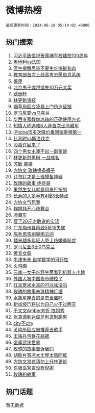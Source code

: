 # 微博热榜

`最后更新时间：2024-06-18 05:14:02 +0800`

## 热门搜索

1. [习近平致信祝贺黄埔军校建校100周年](https://m.weibo.cn/search?containerid=100103type%3D1%26t%3D10%26q%3D%23%E4%B9%A0%E8%BF%91%E5%B9%B3%E8%87%B4%E4%BF%A1%E7%A5%9D%E8%B4%BA%E9%BB%84%E5%9F%94%E5%86%9B%E6%A0%A1%E5%BB%BA%E6%A0%A1100%E5%91%A8%E5%B9%B4%23&stream_entry_id=51&isnewpage=1&extparam=seat%3D1%26stream_entry_id%3D51%26c_type%3D51%26pos%3D0%26cate%3D10103%26filter_type%3Drealtimehot%26dgr%3D0%26q%3D%2523%25E4%25B9%25A0%25E8%25BF%2591%25E5%25B9%25B3%25E8%2587%25B4%25E4%25BF%25A1%25E7%25A5%259D%25E8%25B4%25BA%25E9%25BB%2584%25E5%259F%2594%25E5%2586%259B%25E6%25A0%25A1%25E5%25BB%25BA%25E6%25A0%25A1100%25E5%2591%25A8%25E5%25B9%25B4%2523%26display_time%3D1718658841%26pre_seqid%3D1718658841405027516228)
1. [奥地利vs法国](https://m.weibo.cn/search?containerid=100103type%3D1%26t%3D10%26q%3D%23%E5%A5%A5%E5%9C%B0%E5%88%A9vs%E6%B3%95%E5%9B%BD%23&stream_entry_id=31&isnewpage=1&extparam=seat%3D1%26dgr%3D0%26c_type%3D31%26flag%3D2%26band_rank%3D1%26stream_entry_id%3D31%26realpos%3D1%26lcate%3D5001%26pos%3D0%26q%3D%2523%25E5%25A5%25A5%25E5%259C%25B0%25E5%2588%25A9vs%25E6%25B3%2595%25E5%259B%25BD%2523%26cate%3D5001%26filter_type%3Drealtimehot%26display_time%3D1718658841%26pre_seqid%3D1718658841405027516228)
1. [医生提醒尽量不要生吃海鲜和肉](https://m.weibo.cn/search?containerid=100103type%3D1%26t%3D10%26q%3D%23%E5%8C%BB%E7%94%9F%E6%8F%90%E9%86%92%E5%B0%BD%E9%87%8F%E4%B8%8D%E8%A6%81%E7%94%9F%E5%90%83%E6%B5%B7%E9%B2%9C%E5%92%8C%E8%82%89%23&stream_entry_id=31&isnewpage=1&extparam=seat%3D1%26dgr%3D0%26c_type%3D31%26flag%3D2%26band_rank%3D2%26stream_entry_id%3D31%26realpos%3D2%26lcate%3D5001%26pos%3D1%26q%3D%2523%25E5%258C%25BB%25E7%2594%259F%25E6%258F%2590%25E9%2586%2592%25E5%25B0%25BD%25E9%2587%258F%25E4%25B8%258D%25E8%25A6%2581%25E7%2594%259F%25E5%2590%2583%25E6%25B5%25B7%25E9%25B2%259C%25E5%2592%258C%25E8%2582%2589%2523%26cate%3D5001%26filter_type%3Drealtimehot%26display_time%3D1718658841%26pre_seqid%3D1718658841405027516228)
1. [教育部首次上线高考志愿信息系统](https://m.weibo.cn/search?containerid=100103type%3D1%26t%3D10%26q%3D%23%E6%95%99%E8%82%B2%E9%83%A8%E9%A6%96%E6%AC%A1%E4%B8%8A%E7%BA%BF%E9%AB%98%E8%80%83%E5%BF%97%E6%84%BF%E4%BF%A1%E6%81%AF%E7%B3%BB%E7%BB%9F%23&stream_entry_id=31&isnewpage=1&extparam=seat%3D1%26dgr%3D0%26c_type%3D31%26flag%3D0%26band_rank%3D3%26stream_entry_id%3D31%26realpos%3D3%26lcate%3D5001%26pos%3D2%26q%3D%2523%25E6%2595%2599%25E8%2582%25B2%25E9%2583%25A8%25E9%25A6%2596%25E6%25AC%25A1%25E4%25B8%258A%25E7%25BA%25BF%25E9%25AB%2598%25E8%2580%2583%25E5%25BF%2597%25E6%2584%25BF%25E4%25BF%25A1%25E6%2581%25AF%25E7%25B3%25BB%25E7%25BB%259F%2523%26cate%3D5001%26filter_type%3Drealtimehot%26display_time%3D1718658841%26pre_seqid%3D1718658841405027516228)
1. [姜萍](https://m.weibo.cn/search?containerid=100103type%3D1%26t%3D10%26q%3D%E5%A7%9C%E8%90%8D&stream_entry_id=31&isnewpage=1&extparam=seat%3D1%26dgr%3D0%26c_type%3D31%26flag%3D16%26band_rank%3D4%26stream_entry_id%3D31%26realpos%3D4%26lcate%3D5001%26pos%3D3%26q%3D%25E5%25A7%259C%25E8%2590%258D%26cate%3D5001%26filter_type%3Drealtimehot%26display_time%3D1718658841%26pre_seqid%3D1718658841405027516228)
1. [北京男子或将错失10万元大奖](https://m.weibo.cn/search?containerid=100103type%3D1%26t%3D10%26q%3D%23%E5%8C%97%E4%BA%AC%E7%94%B7%E5%AD%90%E6%88%96%E5%B0%86%E9%94%99%E5%A4%B110%E4%B8%87%E5%85%83%E5%A4%A7%E5%A5%96%23&stream_entry_id=31&isnewpage=1&extparam=seat%3D1%26dgr%3D0%26c_type%3D31%26flag%3D32768%26band_rank%3D5%26stream_entry_id%3D31%26realpos%3D5%26lcate%3D5001%26pos%3D4%26q%3D%2523%25E5%258C%2597%25E4%25BA%25AC%25E7%2594%25B7%25E5%25AD%2590%25E6%2588%2596%25E5%25B0%2586%25E9%2594%2599%25E5%25A4%25B110%25E4%25B8%2587%25E5%2585%2583%25E5%25A4%25A7%25E5%25A5%2596%2523%26cate%3D5001%26filter_type%3Drealtimehot%26display_time%3D1718658841%26pre_seqid%3D1718658841405027516228)
1. [欧洲杯](https://m.weibo.cn/search?containerid=100103type%3D1%26t%3D10%26q%3D%E6%AC%A7%E6%B4%B2%E6%9D%AF&stream_entry_id=31&isnewpage=1&extparam=seat%3D1%26dgr%3D0%26c_type%3D31%26flag%3D0%26band_rank%3D6%26stream_entry_id%3D31%26realpos%3D6%26lcate%3D5001%26pos%3D5%26q%3D%25E6%25AC%25A7%25E6%25B4%25B2%25E6%259D%25AF%26cate%3D5001%26filter_type%3Drealtimehot%26display_time%3D1718658841%26pre_seqid%3D1718658841405027516228)
1. [林更新演技](https://m.weibo.cn/search?containerid=100103type%3D1%26t%3D10%26q%3D%E6%9E%97%E6%9B%B4%E6%96%B0%E6%BC%94%E6%8A%80&stream_entry_id=31&isnewpage=1&extparam=seat%3D1%26dgr%3D0%26c_type%3D31%26flag%3D2%26band_rank%3D7%26stream_entry_id%3D31%26realpos%3D7%26lcate%3D5001%26pos%3D6%26q%3D%25E6%259E%2597%25E6%259B%25B4%25E6%2596%25B0%25E6%25BC%2594%25E6%258A%2580%26cate%3D5001%26filter_type%3Drealtimehot%26display_time%3D1718658841%26pre_seqid%3D1718658841405027516228)
1. [烟草局回应凌晨上门伪造证据](https://m.weibo.cn/search?containerid=100103type%3D1%26t%3D10%26q%3D%23%E7%83%9F%E8%8D%89%E5%B1%80%E5%9B%9E%E5%BA%94%E5%87%8C%E6%99%A8%E4%B8%8A%E9%97%A8%E4%BC%AA%E9%80%A0%E8%AF%81%E6%8D%AE%23&stream_entry_id=31&isnewpage=1&extparam=seat%3D1%26dgr%3D0%26c_type%3D31%26flag%3D2%26band_rank%3D8%26stream_entry_id%3D31%26realpos%3D8%26lcate%3D5001%26pos%3D7%26q%3D%2523%25E7%2583%259F%25E8%258D%2589%25E5%25B1%2580%25E5%259B%259E%25E5%25BA%2594%25E5%2587%258C%25E6%2599%25A8%25E4%25B8%258A%25E9%2597%25A8%25E4%25BC%25AA%25E9%2580%25A0%25E8%25AF%2581%25E6%258D%25AE%2523%26cate%3D5001%26filter_type%3Drealtimehot%26display_time%3D1718658841%26pre_seqid%3D1718658841405027516228)
1. [罗马尼亚vs乌克兰](https://m.weibo.cn/search?containerid=100103type%3D1%26t%3D10%26q%3D%23%E7%BD%97%E9%A9%AC%E5%B0%BC%E4%BA%9Avs%E4%B9%8C%E5%85%8B%E5%85%B0%23&stream_entry_id=31&isnewpage=1&extparam=seat%3D1%26dgr%3D0%26c_type%3D31%26flag%3D0%26band_rank%3D9%26stream_entry_id%3D31%26realpos%3D9%26lcate%3D5001%26pos%3D8%26q%3D%2523%25E7%25BD%2597%25E9%25A9%25AC%25E5%25B0%25BC%25E4%25BA%259Avs%25E4%25B9%258C%25E5%2585%258B%25E5%2585%25B0%2523%26cate%3D5001%26filter_type%3Drealtimehot%26display_time%3D1718658841%26pre_seqid%3D1718658841405027516228)
1. [华西专家教你冰箱的正确使用方式](https://m.weibo.cn/search?containerid=100103type%3D1%26t%3D10%26q%3D%23%E5%8D%8E%E8%A5%BF%E4%B8%93%E5%AE%B6%E6%95%99%E4%BD%A0%E5%86%B0%E7%AE%B1%E7%9A%84%E6%AD%A3%E7%A1%AE%E4%BD%BF%E7%94%A8%E6%96%B9%E5%BC%8F%23&stream_entry_id=31&isnewpage=1&extparam=seat%3D1%26dgr%3D0%26c_type%3D31%26flag%3D32768%26band_rank%3D10%26stream_entry_id%3D31%26realpos%3D10%26lcate%3D5001%26pos%3D9%26q%3D%2523%25E5%258D%258E%25E8%25A5%25BF%25E4%25B8%2593%25E5%25AE%25B6%25E6%2595%2599%25E4%25BD%25A0%25E5%2586%25B0%25E7%25AE%25B1%25E7%259A%2584%25E6%25AD%25A3%25E7%25A1%25AE%25E4%25BD%25BF%25E7%2594%25A8%25E6%2596%25B9%25E5%25BC%258F%2523%26cate%3D5001%26filter_type%3Drealtimehot%26display_time%3D1718658841%26pre_seqid%3D1718658841405027516228)
1. [知情人称遇难8人非首次坐冷藏车](https://m.weibo.cn/search?containerid=100103type%3D1%26t%3D10%26q%3D%23%E7%9F%A5%E6%83%85%E4%BA%BA%E7%A7%B0%E9%81%87%E9%9A%BE8%E4%BA%BA%E9%9D%9E%E9%A6%96%E6%AC%A1%E5%9D%90%E5%86%B7%E8%97%8F%E8%BD%A6%23&stream_entry_id=31&isnewpage=1&extparam=seat%3D1%26dgr%3D0%26c_type%3D31%26flag%3D2%26band_rank%3D11%26stream_entry_id%3D31%26realpos%3D11%26lcate%3D5001%26pos%3D10%26q%3D%2523%25E7%259F%25A5%25E6%2583%2585%25E4%25BA%25BA%25E7%25A7%25B0%25E9%2581%2587%25E9%259A%25BE8%25E4%25BA%25BA%25E9%259D%259E%25E9%25A6%2596%25E6%25AC%25A1%25E5%259D%2590%25E5%2586%25B7%25E8%2597%258F%25E8%25BD%25A6%2523%26cate%3D5001%26filter_type%3Drealtimehot%26display_time%3D1718658841%26pre_seqid%3D1718658841405027516228)
1. [iPhone15多次降价重回销量榜第一](https://m.weibo.cn/search?containerid=100103type%3D1%26t%3D10%26q%3D%23iPhone15%E5%A4%9A%E6%AC%A1%E9%99%8D%E4%BB%B7%E9%87%8D%E5%9B%9E%E9%94%80%E9%87%8F%E6%A6%9C%E7%AC%AC%E4%B8%80%23&stream_entry_id=31&isnewpage=1&extparam=seat%3D1%26dgr%3D0%26c_type%3D31%26flag%3D2%26band_rank%3D12%26stream_entry_id%3D31%26realpos%3D12%26lcate%3D5001%26pos%3D11%26q%3D%2523iPhone15%25E5%25A4%259A%25E6%25AC%25A1%25E9%2599%258D%25E4%25BB%25B7%25E9%2587%258D%25E5%259B%259E%25E9%2594%2580%25E9%2587%258F%25E6%25A6%259C%25E7%25AC%25AC%25E4%25B8%2580%2523%26cate%3D5001%26filter_type%3Drealtimehot%26display_time%3D1718658841%26pre_seqid%3D1718658841405027516228)
1. [比利时vs斯洛伐克](https://m.weibo.cn/search?containerid=100103type%3D1%26t%3D10%26q%3D%23%E6%AF%94%E5%88%A9%E6%97%B6vs%E6%96%AF%E6%B4%9B%E4%BC%90%E5%85%8B%23&stream_entry_id=31&isnewpage=1&extparam=seat%3D1%26dgr%3D0%26c_type%3D31%26flag%3D0%26band_rank%3D13%26stream_entry_id%3D31%26realpos%3D13%26lcate%3D5001%26pos%3D12%26q%3D%2523%25E6%25AF%2594%25E5%2588%25A9%25E6%2597%25B6vs%25E6%2596%25AF%25E6%25B4%259B%25E4%25BC%2590%25E5%2585%258B%2523%26cate%3D5001%26filter_type%3Drealtimehot%26display_time%3D1718658841%26pre_seqid%3D1718658841405027516228)
1. [段嘉许回来了](https://m.weibo.cn/search?containerid=100103type%3D1%26t%3D10%26q%3D%E6%AE%B5%E5%98%89%E8%AE%B8%E5%9B%9E%E6%9D%A5%E4%BA%86&stream_entry_id=31&isnewpage=1&extparam=seat%3D1%26dgr%3D0%26c_type%3D31%26flag%3D2%26band_rank%3D14%26stream_entry_id%3D31%26realpos%3D14%26lcate%3D5001%26pos%3D13%26q%3D%25E6%25AE%25B5%25E5%2598%2589%25E8%25AE%25B8%25E5%259B%259E%25E6%259D%25A5%25E4%25BA%2586%26cate%3D5001%26filter_type%3Drealtimehot%26display_time%3D1718658841%26pre_seqid%3D1718658841405027516228)
1. [四个男女主凑不出一副爹娘](https://m.weibo.cn/search?containerid=100103type%3D1%26t%3D10%26q%3D%23%E5%9B%9B%E4%B8%AA%E7%94%B7%E5%A5%B3%E4%B8%BB%E5%87%91%E4%B8%8D%E5%87%BA%E4%B8%80%E5%89%AF%E7%88%B9%E5%A8%98%23&stream_entry_id=31&isnewpage=1&extparam=seat%3D1%26dgr%3D0%26c_type%3D31%26flag%3D2%26band_rank%3D15%26stream_entry_id%3D31%26realpos%3D15%26lcate%3D5001%26pos%3D14%26q%3D%2523%25E5%259B%259B%25E4%25B8%25AA%25E7%2594%25B7%25E5%25A5%25B3%25E4%25B8%25BB%25E5%2587%2591%25E4%25B8%258D%25E5%2587%25BA%25E4%25B8%2580%25E5%2589%25AF%25E7%2588%25B9%25E5%25A8%2598%2523%26cate%3D5001%26filter_type%3Drealtimehot%26display_time%3D1718658841%26pre_seqid%3D1718658841405027516228)
1. [林更新怼黑粉 一战成名](https://m.weibo.cn/search?containerid=100103type%3D1%26t%3D10%26q%3D%E6%9E%97%E6%9B%B4%E6%96%B0%E6%80%BC%E9%BB%91%E7%B2%89+%E4%B8%80%E6%88%98%E6%88%90%E5%90%8D&stream_entry_id=31&isnewpage=1&extparam=seat%3D1%26dgr%3D0%26c_type%3D31%26flag%3D2%26band_rank%3D16%26stream_entry_id%3D31%26realpos%3D16%26lcate%3D5001%26pos%3D15%26q%3D%25E6%259E%2597%25E6%259B%25B4%25E6%2596%25B0%25E6%2580%25BC%25E9%25BB%2591%25E7%25B2%2589%2520%25E4%25B8%2580%25E6%2588%2598%25E6%2588%2590%25E5%2590%258D%26cate%3D5001%26filter_type%3Drealtimehot%26display_time%3D1718658841%26pre_seqid%3D1718658841405027516228)
1. [苏敏 离婚](https://m.weibo.cn/search?containerid=100103type%3D1%26t%3D10%26q%3D%E8%8B%8F%E6%95%8F+%E7%A6%BB%E5%A9%9A&stream_entry_id=31&isnewpage=1&extparam=seat%3D1%26dgr%3D0%26c_type%3D31%26flag%3D2%26band_rank%3D17%26stream_entry_id%3D31%26realpos%3D17%26lcate%3D5001%26pos%3D16%26q%3D%25E8%258B%258F%25E6%2595%258F%2520%25E7%25A6%25BB%25E5%25A9%259A%26cate%3D5001%26filter_type%3Drealtimehot%26display_time%3D1718658841%26pre_seqid%3D1718658841405027516228)
1. [方协文 玫瑰换条裤子](https://m.weibo.cn/search?containerid=100103type%3D1%26t%3D10%26q%3D%E6%96%B9%E5%8D%8F%E6%96%87+%E7%8E%AB%E7%91%B0%E6%8D%A2%E6%9D%A1%E8%A3%A4%E5%AD%90&stream_entry_id=31&isnewpage=1&extparam=seat%3D1%26dgr%3D0%26c_type%3D31%26flag%3D2%26band_rank%3D18%26stream_entry_id%3D31%26realpos%3D18%26lcate%3D5001%26pos%3D17%26q%3D%25E6%2596%25B9%25E5%258D%258F%25E6%2596%2587%2520%25E7%258E%25AB%25E7%2591%25B0%25E6%258D%25A2%25E6%259D%25A1%25E8%25A3%25A4%25E5%25AD%2590%26cate%3D5001%26filter_type%3Drealtimehot%26display_time%3D1718658841%26pre_seqid%3D1718658841405027516228)
1. [订书钉才是上班摸鱼神器](https://m.weibo.cn/search?containerid=100103type%3D1%26t%3D10%26q%3D%E8%AE%A2%E4%B9%A6%E9%92%89%E6%89%8D%E6%98%AF%E4%B8%8A%E7%8F%AD%E6%91%B8%E9%B1%BC%E7%A5%9E%E5%99%A8&stream_entry_id=31&isnewpage=1&extparam=seat%3D1%26dgr%3D0%26c_type%3D31%26flag%3D0%26band_rank%3D19%26stream_entry_id%3D31%26realpos%3D19%26lcate%3D5001%26pos%3D18%26q%3D%25E8%25AE%25A2%25E4%25B9%25A6%25E9%2592%2589%25E6%2589%258D%25E6%2598%25AF%25E4%25B8%258A%25E7%258F%25AD%25E6%2591%25B8%25E9%25B1%25BC%25E7%25A5%259E%25E5%2599%25A8%26cate%3D5001%26filter_type%3Drealtimehot%26display_time%3D1718658841%26pre_seqid%3D1718658841405027516228)
1. [玫瑰的故事 绝症哥](https://m.weibo.cn/search?containerid=100103type%3D1%26t%3D10%26q%3D%E7%8E%AB%E7%91%B0%E7%9A%84%E6%95%85%E4%BA%8B+%E7%BB%9D%E7%97%87%E5%93%A5&stream_entry_id=31&isnewpage=1&extparam=seat%3D1%26dgr%3D0%26c_type%3D31%26flag%3D2%26band_rank%3D20%26stream_entry_id%3D31%26realpos%3D20%26lcate%3D5001%26pos%3D19%26q%3D%25E7%258E%25AB%25E7%2591%25B0%25E7%259A%2584%25E6%2595%2585%25E4%25BA%258B%2520%25E7%25BB%259D%25E7%2597%2587%25E5%2593%25A5%26cate%3D5001%26filter_type%3Drealtimehot%26display_time%3D1718658841%26pre_seqid%3D1718658841405027516228)
1. [果然生女儿就是用来打扮的](https://m.weibo.cn/search?containerid=100103type%3D1%26t%3D10%26q%3D%23%E6%9E%9C%E7%84%B6%E7%94%9F%E5%A5%B3%E5%84%BF%E5%B0%B1%E6%98%AF%E7%94%A8%E6%9D%A5%E6%89%93%E6%89%AE%E7%9A%84%23&stream_entry_id=31&isnewpage=1&extparam=seat%3D1%26dgr%3D0%26c_type%3D31%26flag%3D1%26band_rank%3D21%26stream_entry_id%3D31%26realpos%3D21%26lcate%3D5001%26pos%3D20%26q%3D%2523%25E6%259E%259C%25E7%2584%25B6%25E7%2594%259F%25E5%25A5%25B3%25E5%2584%25BF%25E5%25B0%25B1%25E6%2598%25AF%25E7%2594%25A8%25E6%259D%25A5%25E6%2589%2593%25E6%2589%25AE%25E7%259A%2584%2523%26cate%3D5001%26filter_type%3Drealtimehot%26display_time%3D1718658841%26pre_seqid%3D1718658841405027516228)
1. [长寿的人多半有4慢3长特点](https://m.weibo.cn/search?containerid=100103type%3D1%26t%3D10%26q%3D%23%E9%95%BF%E5%AF%BF%E7%9A%84%E4%BA%BA%E5%A4%9A%E5%8D%8A%E6%9C%894%E6%85%A23%E9%95%BF%E7%89%B9%E7%82%B9%23&stream_entry_id=31&isnewpage=1&extparam=seat%3D1%26dgr%3D0%26c_type%3D31%26flag%3D0%26band_rank%3D22%26stream_entry_id%3D31%26realpos%3D22%26lcate%3D5001%26pos%3D21%26q%3D%2523%25E9%2595%25BF%25E5%25AF%25BF%25E7%259A%2584%25E4%25BA%25BA%25E5%25A4%259A%25E5%258D%258A%25E6%259C%25894%25E6%2585%25A23%25E9%2595%25BF%25E7%2589%25B9%25E7%2582%25B9%2523%26cate%3D5001%26filter_type%3Drealtimehot%26display_time%3D1718658841%26pre_seqid%3D1718658841405027516228)
1. [方协文气死我](https://m.weibo.cn/search?containerid=100103type%3D1%26t%3D10%26q%3D%E6%96%B9%E5%8D%8F%E6%96%87%E6%B0%94%E6%AD%BB%E6%88%91&stream_entry_id=31&isnewpage=1&extparam=seat%3D1%26dgr%3D0%26c_type%3D31%26flag%3D0%26band_rank%3D23%26stream_entry_id%3D31%26realpos%3D23%26lcate%3D5001%26pos%3D22%26q%3D%25E6%2596%25B9%25E5%258D%258F%25E6%2596%2587%25E6%25B0%2594%25E6%25AD%25BB%25E6%2588%2591%26cate%3D5001%26filter_type%3Drealtimehot%26display_time%3D1718658841%26pre_seqid%3D1718658841405027516228)
1. [鞠婧祎开心夜舞台](https://m.weibo.cn/search?containerid=100103type%3D1%26t%3D10%26q%3D%E9%9E%A0%E5%A9%A7%E7%A5%8E%E5%BC%80%E5%BF%83%E5%A4%9C%E8%88%9E%E5%8F%B0&stream_entry_id=31&isnewpage=1&extparam=seat%3D1%26dgr%3D0%26c_type%3D31%26flag%3D0%26band_rank%3D24%26stream_entry_id%3D31%26realpos%3D24%26lcate%3D5001%26pos%3D23%26q%3D%25E9%259E%25A0%25E5%25A9%25A7%25E7%25A5%258E%25E5%25BC%2580%25E5%25BF%2583%25E5%25A4%259C%25E8%2588%259E%25E5%258F%25B0%26cate%3D5001%26filter_type%3Drealtimehot%26display_time%3D1718658841%26pre_seqid%3D1718658841405027516228)
1. [冷藏车](https://m.weibo.cn/search?containerid=100103type%3D1%26t%3D10%26q%3D%E5%86%B7%E8%97%8F%E8%BD%A6&stream_entry_id=31&isnewpage=1&extparam=seat%3D1%26dgr%3D0%26c_type%3D31%26flag%3D1%26band_rank%3D25%26stream_entry_id%3D31%26realpos%3D25%26lcate%3D5001%26pos%3D24%26q%3D%25E5%2586%25B7%25E8%2597%258F%25E8%25BD%25A6%26cate%3D5001%26filter_type%3Drealtimehot%26display_time%3D1718658841%26pre_seqid%3D1718658841405027516228)
1. [瘦了20斤才敢说的实话](https://m.weibo.cn/search?containerid=100103type%3D1%26t%3D10%26q%3D%E7%98%A6%E4%BA%8620%E6%96%A4%E6%89%8D%E6%95%A2%E8%AF%B4%E7%9A%84%E5%AE%9E%E8%AF%9D&stream_entry_id=31&isnewpage=1&extparam=seat%3D1%26dgr%3D0%26c_type%3D31%26flag%3D0%26band_rank%3D26%26stream_entry_id%3D31%26realpos%3D26%26lcate%3D5001%26pos%3D25%26q%3D%25E7%2598%25A6%25E4%25BA%258620%25E6%2596%25A4%25E6%2589%258D%25E6%2595%25A2%25E8%25AF%25B4%25E7%259A%2584%25E5%25AE%259E%25E8%25AF%259D%26cate%3D5001%26filter_type%3Drealtimehot%26display_time%3D1718658841%26pre_seqid%3D1718658841405027516228)
1. [广东梅州暴雨致5死15失联](https://m.weibo.cn/search?containerid=100103type%3D1%26t%3D10%26q%3D%23%E5%B9%BF%E4%B8%9C%E6%A2%85%E5%B7%9E%E6%9A%B4%E9%9B%A8%E8%87%B45%E6%AD%BB15%E5%A4%B1%E8%81%94%23&stream_entry_id=31&isnewpage=1&extparam=seat%3D1%26dgr%3D0%26c_type%3D31%26flag%3D0%26band_rank%3D27%26stream_entry_id%3D31%26realpos%3D27%26lcate%3D5001%26pos%3D26%26q%3D%2523%25E5%25B9%25BF%25E4%25B8%259C%25E6%25A2%2585%25E5%25B7%259E%25E6%259A%25B4%25E9%259B%25A8%25E8%2587%25B45%25E6%25AD%25BB15%25E5%25A4%25B1%25E8%2581%2594%2523%26cate%3D5001%26filter_type%3Drealtimehot%26display_time%3D1718658841%26pre_seqid%3D1718658841405027516228)
1. [陈乔恩告别墨雨云间](https://m.weibo.cn/search?containerid=100103type%3D1%26t%3D10%26q%3D%23%E9%99%88%E4%B9%94%E6%81%A9%E5%91%8A%E5%88%AB%E5%A2%A8%E9%9B%A8%E4%BA%91%E9%97%B4%23&stream_entry_id=31&isnewpage=1&extparam=seat%3D1%26dgr%3D0%26c_type%3D31%26flag%3D0%26band_rank%3D28%26stream_entry_id%3D31%26realpos%3D28%26lcate%3D5001%26pos%3D27%26q%3D%2523%25E9%2599%2588%25E4%25B9%2594%25E6%2581%25A9%25E5%2591%258A%25E5%2588%25AB%25E5%25A2%25A8%25E9%259B%25A8%25E4%25BA%2591%25E9%2597%25B4%2523%26cate%3D5001%26filter_type%3Drealtimehot%26display_time%3D1718658841%26pre_seqid%3D1718658841405027516228)
1. [越来越多年轻人患上结婚羞耻症](https://m.weibo.cn/search?containerid=100103type%3D1%26t%3D10%26q%3D%23%E8%B6%8A%E6%9D%A5%E8%B6%8A%E5%A4%9A%E5%B9%B4%E8%BD%BB%E4%BA%BA%E6%82%A3%E4%B8%8A%E7%BB%93%E5%A9%9A%E7%BE%9E%E8%80%BB%E7%97%87%23&stream_entry_id=31&isnewpage=1&extparam=seat%3D1%26dgr%3D0%26c_type%3D31%26flag%3D0%26band_rank%3D29%26stream_entry_id%3D31%26realpos%3D29%26lcate%3D5001%26pos%3D28%26q%3D%2523%25E8%25B6%258A%25E6%259D%25A5%25E8%25B6%258A%25E5%25A4%259A%25E5%25B9%25B4%25E8%25BD%25BB%25E4%25BA%25BA%25E6%2582%25A3%25E4%25B8%258A%25E7%25BB%2593%25E5%25A9%259A%25E7%25BE%259E%25E8%2580%25BB%25E7%2597%2587%2523%26cate%3D5001%26filter_type%3Drealtimehot%26display_time%3D1718658841%26pre_seqid%3D1718658841405027516228)
1. [罗马尼亚3比0乌克兰](https://m.weibo.cn/search?containerid=100103type%3D1%26t%3D10%26q%3D%23%E7%BD%97%E9%A9%AC%E5%B0%BC%E4%BA%9A3%E6%AF%940%E4%B9%8C%E5%85%8B%E5%85%B0%23&stream_entry_id=31&isnewpage=1&extparam=seat%3D1%26dgr%3D0%26c_type%3D31%26flag%3D0%26band_rank%3D30%26stream_entry_id%3D31%26realpos%3D30%26lcate%3D5001%26pos%3D29%26q%3D%2523%25E7%25BD%2597%25E9%25A9%25AC%25E5%25B0%25BC%25E4%25BA%259A3%25E6%25AF%25940%25E4%25B9%258C%25E5%2585%258B%25E5%2585%25B0%2523%26cate%3D5001%26filter_type%3Drealtimehot%26display_time%3D1718658841%26pre_seqid%3D1718658841405027516228)
1. [黄宣女装](https://m.weibo.cn/search?containerid=100103type%3D1%26t%3D10%26q%3D%23%E9%BB%84%E5%AE%A3%E5%A5%B3%E8%A3%85%23&stream_entry_id=31&isnewpage=1&extparam=seat%3D1%26dgr%3D0%26c_type%3D31%26flag%3D1%26band_rank%3D31%26stream_entry_id%3D31%26realpos%3D31%26lcate%3D5001%26pos%3D30%26q%3D%2523%25E9%25BB%2584%25E5%25AE%25A3%25E5%25A5%25B3%25E8%25A3%2585%2523%26cate%3D5001%26filter_type%3Drealtimehot%26display_time%3D1718658841%26pre_seqid%3D1718658841405027516228)
1. [牛津朱朱 自学数学的可行性](https://m.weibo.cn/search?containerid=100103type%3D1%26t%3D10%26q%3D%E7%89%9B%E6%B4%A5%E6%9C%B1%E6%9C%B1+%E8%87%AA%E5%AD%A6%E6%95%B0%E5%AD%A6%E7%9A%84%E5%8F%AF%E8%A1%8C%E6%80%A7&stream_entry_id=31&isnewpage=1&extparam=seat%3D1%26dgr%3D0%26c_type%3D31%26flag%3D0%26band_rank%3D32%26stream_entry_id%3D31%26realpos%3D32%26lcate%3D5001%26pos%3D31%26q%3D%25E7%2589%259B%25E6%25B4%25A5%25E6%259C%25B1%25E6%259C%25B1%2520%25E8%2587%25AA%25E5%25AD%25A6%25E6%2595%25B0%25E5%25AD%25A6%25E7%259A%2584%25E5%258F%25AF%25E8%25A1%258C%25E6%2580%25A7%26cate%3D5001%26filter_type%3Drealtimehot%26display_time%3D1718658841%26pre_seqid%3D1718658841405027516228)
1. [火鸡面](https://m.weibo.cn/search?containerid=100103type%3D1%26t%3D10%26q%3D%E7%81%AB%E9%B8%A1%E9%9D%A2&stream_entry_id=31&isnewpage=1&extparam=seat%3D1%26dgr%3D0%26c_type%3D31%26flag%3D0%26band_rank%3D33%26stream_entry_id%3D31%26realpos%3D33%26lcate%3D5001%26pos%3D32%26q%3D%25E7%2581%25AB%25E9%25B8%25A1%25E9%259D%25A2%26cate%3D5001%26filter_type%3Drealtimehot%26display_time%3D1718658841%26pre_seqid%3D1718658841405027516228)
1. [云南一女子吃野生菌看到机器人小偷](https://m.weibo.cn/search?containerid=100103type%3D1%26t%3D10%26q%3D%23%E4%BA%91%E5%8D%97%E4%B8%80%E5%A5%B3%E5%AD%90%E5%90%83%E9%87%8E%E7%94%9F%E8%8F%8C%E7%9C%8B%E5%88%B0%E6%9C%BA%E5%99%A8%E4%BA%BA%E5%B0%8F%E5%81%B7%23&stream_entry_id=31&isnewpage=1&extparam=seat%3D1%26dgr%3D0%26c_type%3D31%26flag%3D0%26band_rank%3D34%26stream_entry_id%3D31%26realpos%3D34%26lcate%3D5001%26pos%3D33%26q%3D%2523%25E4%25BA%2591%25E5%258D%2597%25E4%25B8%2580%25E5%25A5%25B3%25E5%25AD%2590%25E5%2590%2583%25E9%2587%258E%25E7%2594%259F%25E8%258F%258C%25E7%259C%258B%25E5%2588%25B0%25E6%259C%25BA%25E5%2599%25A8%25E4%25BA%25BA%25E5%25B0%258F%25E5%2581%25B7%2523%26cate%3D5001%26filter_type%3Drealtimehot%26display_time%3D1718658841%26pre_seqid%3D1718658841405027516228)
1. [外国人被中国夜市硬控了](https://m.weibo.cn/search?containerid=100103type%3D1%26t%3D10%26q%3D%23%E5%A4%96%E5%9B%BD%E4%BA%BA%E8%A2%AB%E4%B8%AD%E5%9B%BD%E5%A4%9C%E5%B8%82%E7%A1%AC%E6%8E%A7%E4%BA%86%23&stream_entry_id=31&isnewpage=1&extparam=seat%3D1%26dgr%3D0%26c_type%3D31%26flag%3D0%26band_rank%3D35%26stream_entry_id%3D31%26realpos%3D35%26lcate%3D5001%26pos%3D34%26q%3D%2523%25E5%25A4%2596%25E5%259B%25BD%25E4%25BA%25BA%25E8%25A2%25AB%25E4%25B8%25AD%25E5%259B%25BD%25E5%25A4%259C%25E5%25B8%2582%25E7%25A1%25AC%25E6%258E%25A7%25E4%25BA%2586%2523%26cate%3D5001%26filter_type%3Drealtimehot%26display_time%3D1718658841%26pre_seqid%3D1718658841405027516228)
1. [红豆薏米水真的可以祛湿吗](https://m.weibo.cn/search?containerid=100103type%3D1%26t%3D10%26q%3D%23%E7%BA%A2%E8%B1%86%E8%96%8F%E7%B1%B3%E6%B0%B4%E7%9C%9F%E7%9A%84%E5%8F%AF%E4%BB%A5%E7%A5%9B%E6%B9%BF%E5%90%97%23&stream_entry_id=31&isnewpage=1&extparam=seat%3D1%26dgr%3D0%26c_type%3D31%26flag%3D1%26band_rank%3D36%26stream_entry_id%3D31%26realpos%3D36%26lcate%3D5001%26pos%3D35%26q%3D%2523%25E7%25BA%25A2%25E8%25B1%2586%25E8%2596%258F%25E7%25B1%25B3%25E6%25B0%25B4%25E7%259C%259F%25E7%259A%2584%25E5%258F%25AF%25E4%25BB%25A5%25E7%25A5%259B%25E6%25B9%25BF%25E5%2590%2597%2523%26cate%3D5001%26filter_type%3Drealtimehot%26display_time%3D1718658841%26pre_seqid%3D1718658841405027516228)
1. [玫瑰的故事朱珠精神灯塔](https://m.weibo.cn/search?containerid=100103type%3D1%26t%3D10%26q%3D%E7%8E%AB%E7%91%B0%E7%9A%84%E6%95%85%E4%BA%8B%E6%9C%B1%E7%8F%A0%E7%B2%BE%E7%A5%9E%E7%81%AF%E5%A1%94&stream_entry_id=31&isnewpage=1&extparam=seat%3D1%26dgr%3D0%26c_type%3D31%26flag%3D0%26band_rank%3D37%26stream_entry_id%3D31%26realpos%3D37%26lcate%3D5001%26pos%3D36%26q%3D%25E7%258E%25AB%25E7%2591%25B0%25E7%259A%2584%25E6%2595%2585%25E4%25BA%258B%25E6%259C%25B1%25E7%258F%25A0%25E7%25B2%25BE%25E7%25A5%259E%25E7%2581%25AF%25E5%25A1%2594%26cate%3D5001%26filter_type%3Drealtimehot%26display_time%3D1718658841%26pre_seqid%3D1718658841405027516228)
1. [水象星座真的是恋爱脑吗](https://m.weibo.cn/search?containerid=100103type%3D1%26t%3D10%26q%3D%23%E6%B0%B4%E8%B1%A1%E6%98%9F%E5%BA%A7%E7%9C%9F%E7%9A%84%E6%98%AF%E6%81%8B%E7%88%B1%E8%84%91%E5%90%97%23&stream_entry_id=31&isnewpage=1&extparam=seat%3D1%26dgr%3D0%26c_type%3D31%26flag%3D0%26band_rank%3D38%26stream_entry_id%3D31%26realpos%3D38%26lcate%3D5001%26pos%3D37%26q%3D%2523%25E6%25B0%25B4%25E8%25B1%25A1%25E6%2598%259F%25E5%25BA%25A7%25E7%259C%259F%25E7%259A%2584%25E6%2598%25AF%25E6%2581%258B%25E7%2588%25B1%25E8%2584%2591%25E5%2590%2597%2523%26cate%3D5001%26filter_type%3Drealtimehot%26display_time%3D1718658841%26pre_seqid%3D1718658841405027516228)
1. [新加坡门将以为自己火不过两天](https://m.weibo.cn/search?containerid=100103type%3D1%26t%3D10%26q%3D%23%E6%96%B0%E5%8A%A0%E5%9D%A1%E9%97%A8%E5%B0%86%E4%BB%A5%E4%B8%BA%E8%87%AA%E5%B7%B1%E7%81%AB%E4%B8%8D%E8%BF%87%E4%B8%A4%E5%A4%A9%23&stream_entry_id=31&isnewpage=1&extparam=seat%3D1%26dgr%3D0%26c_type%3D31%26flag%3D0%26band_rank%3D39%26stream_entry_id%3D31%26realpos%3D39%26lcate%3D5001%26pos%3D38%26q%3D%2523%25E6%2596%25B0%25E5%258A%25A0%25E5%259D%25A1%25E9%2597%25A8%25E5%25B0%2586%25E4%25BB%25A5%25E4%25B8%25BA%25E8%2587%25AA%25E5%25B7%25B1%25E7%2581%25AB%25E4%25B8%258D%25E8%25BF%2587%25E4%25B8%25A4%25E5%25A4%25A9%2523%26cate%3D5001%26filter_type%3Drealtimehot%26display_time%3D1718658841%26pre_seqid%3D1718658841405027516228)
1. [于文文Amber刘忻 拽姐秀](https://m.weibo.cn/search?containerid=100103type%3D1%26t%3D10%26q%3D%E4%BA%8E%E6%96%87%E6%96%87Amber%E5%88%98%E5%BF%BB+%E6%8B%BD%E5%A7%90%E7%A7%80&stream_entry_id=31&isnewpage=1&extparam=seat%3D1%26dgr%3D0%26c_type%3D31%26flag%3D0%26band_rank%3D40%26stream_entry_id%3D31%26realpos%3D40%26lcate%3D5001%26pos%3D39%26q%3D%25E4%25BA%258E%25E6%2596%2587%25E6%2596%2587Amber%25E5%2588%2598%25E5%25BF%25BB%2520%25E6%258B%25BD%25E5%25A7%2590%25E7%25A7%2580%26cate%3D5001%26filter_type%3Drealtimehot%26display_time%3D1718658841%26pre_seqid%3D1718658841405027516228)
1. [张真源到达匈牙利录制跑男](https://m.weibo.cn/search?containerid=100103type%3D1%26t%3D10%26q%3D%23%E5%BC%A0%E7%9C%9F%E6%BA%90%E5%88%B0%E8%BE%BE%E5%8C%88%E7%89%99%E5%88%A9%E5%BD%95%E5%88%B6%E8%B7%91%E7%94%B7%23&stream_entry_id=31&isnewpage=1&extparam=seat%3D1%26dgr%3D0%26c_type%3D31%26flag%3D0%26band_rank%3D41%26stream_entry_id%3D31%26realpos%3D41%26lcate%3D5001%26pos%3D40%26q%3D%2523%25E5%25BC%25A0%25E7%259C%259F%25E6%25BA%2590%25E5%2588%25B0%25E8%25BE%25BE%25E5%258C%2588%25E7%2589%2599%25E5%2588%25A9%25E5%25BD%2595%25E5%2588%25B6%25E8%25B7%2591%25E7%2594%25B7%2523%26cate%3D5001%26filter_type%3Drealtimehot%26display_time%3D1718658841%26pre_seqid%3D1718658841405027516228)
1. [city不city](https://m.weibo.cn/search?containerid=100103type%3D1%26t%3D10%26q%3Dcity%E4%B8%8Dcity&stream_entry_id=31&isnewpage=1&extparam=seat%3D1%26dgr%3D0%26c_type%3D31%26flag%3D0%26band_rank%3D42%26stream_entry_id%3D31%26realpos%3D42%26lcate%3D5001%26pos%3D41%26q%3Dcity%25E4%25B8%258Dcity%26cate%3D5001%26filter_type%3Drealtimehot%26display_time%3D1718658841%26pre_seqid%3D1718658841405027516228)
1. [关晓彤回应被推荐去歌手](https://m.weibo.cn/search?containerid=100103type%3D1%26t%3D10%26q%3D%23%E5%85%B3%E6%99%93%E5%BD%A4%E5%9B%9E%E5%BA%94%E8%A2%AB%E6%8E%A8%E8%8D%90%E5%8E%BB%E6%AD%8C%E6%89%8B%23&stream_entry_id=31&isnewpage=1&extparam=seat%3D1%26dgr%3D0%26c_type%3D31%26flag%3D0%26band_rank%3D43%26stream_entry_id%3D31%26realpos%3D43%26lcate%3D5001%26pos%3D42%26q%3D%2523%25E5%2585%25B3%25E6%2599%2593%25E5%25BD%25A4%25E5%259B%259E%25E5%25BA%2594%25E8%25A2%25AB%25E6%258E%25A8%25E8%258D%2590%25E5%258E%25BB%25E6%25AD%258C%25E6%2589%258B%2523%26cate%3D5001%26filter_type%3Drealtimehot%26display_time%3D1718658841%26pre_seqid%3D1718658841405027516228)
1. [王珞丹包臀花瓶裙](https://m.weibo.cn/search?containerid=100103type%3D1%26t%3D10%26q%3D%23%E7%8E%8B%E7%8F%9E%E4%B8%B9%E5%8C%85%E8%87%80%E8%8A%B1%E7%93%B6%E8%A3%99%23&stream_entry_id=31&isnewpage=1&extparam=seat%3D1%26dgr%3D0%26c_type%3D31%26flag%3D1%26band_rank%3D44%26stream_entry_id%3D31%26realpos%3D44%26lcate%3D5001%26pos%3D43%26q%3D%2523%25E7%258E%258B%25E7%258F%259E%25E4%25B8%25B9%25E5%258C%2585%25E8%2587%2580%25E8%258A%25B1%25E7%2593%25B6%25E8%25A3%2599%2523%26cate%3D5001%26filter_type%3Drealtimehot%26display_time%3D1718658841%26pre_seqid%3D1718658841405027516228)
1. [金庸武侠世界](https://m.weibo.cn/search?containerid=100103type%3D1%26t%3D10%26q%3D%E9%87%91%E5%BA%B8%E6%AD%A6%E4%BE%A0%E4%B8%96%E7%95%8C&stream_entry_id=31&isnewpage=1&extparam=seat%3D1%26dgr%3D0%26c_type%3D31%26flag%3D0%26band_rank%3D45%26stream_entry_id%3D31%26realpos%3D45%26lcate%3D5001%26pos%3D44%26q%3D%25E9%2587%2591%25E5%25BA%25B8%25E6%25AD%25A6%25E4%25BE%25A0%25E4%25B8%2596%25E7%2595%258C%26cate%3D5001%26filter_type%3Drealtimehot%26display_time%3D1718658841%26pre_seqid%3D1718658841405027516228)
1. [玫瑰的故事告诉我们](https://m.weibo.cn/search?containerid=100103type%3D1%26t%3D10%26q%3D%23%E7%8E%AB%E7%91%B0%E7%9A%84%E6%95%85%E4%BA%8B%E5%91%8A%E8%AF%89%E6%88%91%E4%BB%AC%23&stream_entry_id=31&isnewpage=1&extparam=seat%3D1%26dgr%3D0%26c_type%3D31%26flag%3D0%26band_rank%3D46%26stream_entry_id%3D31%26realpos%3D46%26lcate%3D5001%26pos%3D45%26q%3D%2523%25E7%258E%25AB%25E7%2591%25B0%25E7%259A%2584%25E6%2595%2585%25E4%25BA%258B%25E5%2591%258A%25E8%25AF%2589%25E6%2588%2591%25E4%25BB%25AC%2523%26cate%3D5001%26filter_type%3Drealtimehot%26display_time%3D1718658841%26pre_seqid%3D1718658841405027516228)
1. [胡歌片寄凉太土屋太凤同框](https://m.weibo.cn/search?containerid=100103type%3D1%26t%3D10%26q%3D%23%E8%83%A1%E6%AD%8C%E7%89%87%E5%AF%84%E5%87%89%E5%A4%AA%E5%9C%9F%E5%B1%8B%E5%A4%AA%E5%87%A4%E5%90%8C%E6%A1%86%23&stream_entry_id=31&isnewpage=1&extparam=seat%3D1%26dgr%3D0%26c_type%3D31%26flag%3D0%26band_rank%3D47%26stream_entry_id%3D31%26realpos%3D47%26lcate%3D5001%26pos%3D46%26q%3D%2523%25E8%2583%25A1%25E6%25AD%258C%25E7%2589%2587%25E5%25AF%2584%25E5%2587%2589%25E5%25A4%25AA%25E5%259C%259F%25E5%25B1%258B%25E5%25A4%25AA%25E5%2587%25A4%25E5%2590%258C%25E6%25A1%2586%2523%26cate%3D5001%26filter_type%3Drealtimehot%26display_time%3D1718658841%26pre_seqid%3D1718658841405027516228)
1. [方协文发疯请勿上升林更新](https://m.weibo.cn/search?containerid=100103type%3D1%26t%3D10%26q%3D%23%E6%96%B9%E5%8D%8F%E6%96%87%E5%8F%91%E7%96%AF%E8%AF%B7%E5%8B%BF%E4%B8%8A%E5%8D%87%E6%9E%97%E6%9B%B4%E6%96%B0%23&stream_entry_id=31&isnewpage=1&extparam=seat%3D1%26dgr%3D0%26c_type%3D31%26flag%3D0%26band_rank%3D48%26stream_entry_id%3D31%26realpos%3D48%26lcate%3D5001%26pos%3D47%26q%3D%2523%25E6%2596%25B9%25E5%258D%258F%25E6%2596%2587%25E5%258F%2591%25E7%2596%25AF%25E8%25AF%25B7%25E5%258B%25BF%25E4%25B8%258A%25E5%258D%2587%25E6%259E%2597%25E6%259B%25B4%25E6%2596%25B0%2523%26cate%3D5001%26filter_type%3Drealtimehot%26display_time%3D1718658841%26pre_seqid%3D1718658841405027516228)
1. [东极岛官宣没有倪妮](https://m.weibo.cn/search?containerid=100103type%3D1%26t%3D10%26q%3D%23%E4%B8%9C%E6%9E%81%E5%B2%9B%E5%AE%98%E5%AE%A3%E6%B2%A1%E6%9C%89%E5%80%AA%E5%A6%AE%23&stream_entry_id=31&isnewpage=1&extparam=seat%3D1%26dgr%3D0%26c_type%3D31%26flag%3D0%26band_rank%3D49%26stream_entry_id%3D31%26realpos%3D49%26lcate%3D5001%26pos%3D48%26q%3D%2523%25E4%25B8%259C%25E6%259E%2581%25E5%25B2%259B%25E5%25AE%2598%25E5%25AE%25A3%25E6%25B2%25A1%25E6%259C%2589%25E5%2580%25AA%25E5%25A6%25AE%2523%26cate%3D5001%26filter_type%3Drealtimehot%26display_time%3D1718658841%26pre_seqid%3D1718658841405027516228)
1. [玫瑰的故事](https://m.weibo.cn/search?containerid=100103type%3D1%26t%3D10%26q%3D%E7%8E%AB%E7%91%B0%E7%9A%84%E6%95%85%E4%BA%8B&stream_entry_id=31&isnewpage=1&extparam=seat%3D1%26dgr%3D0%26c_type%3D31%26flag%3D0%26band_rank%3D50%26stream_entry_id%3D31%26realpos%3D50%26lcate%3D5001%26pos%3D49%26q%3D%25E7%258E%25AB%25E7%2591%25B0%25E7%259A%2584%25E6%2595%2585%25E4%25BA%258B%26cate%3D5001%26filter_type%3Drealtimehot%26display_time%3D1718658841%26pre_seqid%3D1718658841405027516228)

## 热门话题

暂无数据
